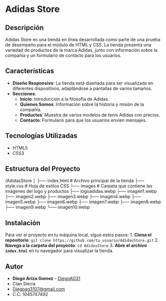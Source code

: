 # Adidas Store

## Descripción

Adidas Store es una tienda en línea desarrollada como parte de una prueba de desempeño para el módulo de HTML y CSS. La tienda presenta una variedad de productos de la marca Adidas, junto con información sobre la compañía y un formulario de contacto para los usuarios.

## Características

- **Diseño Responsivo**: La tienda está diseñada para ser visualizada en diferentes dispositivos, adaptándose a pantallas de varios tamaños.
- **Secciones**:
  - **Inicio**: Introducción a la filosofía de Adidas.
  - **Quienes Somos**: Información sobre la historia y misión de la compañía.
  - **Productos**: Muestra de varios modelos de tenis Adidas con precios.
  - **Contacto**: Formulario para que los usuarios envíen mensajes.

## Tecnologías Utilizadas

- HTML5
- CSS3

## Estructura del Proyecto

/AdidasStore
│
├── index.html          # Archivo principal de la tienda
├── style.css           # Hoja de estilos CSS
└── images              # Carpeta que contiene las imágenes del logo y productos
├── logoadidas.webp
├── imagen1.webp
├── imagen2.webp
├── imagen3.webp
├── imagen4.webp
├── imagen5.webp
├── imagen6.webp
├── imagen7.webp
├── imagen8.webp
├── imagen9.webp
└── imagen10.webp


## Instalación

Para ver el proyecto en tu máquina local, sigue estos pasos: 1. **Clona el repositorio**: `git clone https://github.com/tu_usuario/AdidasStore.git` 2. **Navega a la carpeta del proyecto**: `cd AdidasStore` 3. **Abre el archivo `index.html`** en tu navegador para visualizar la tienda.


## Autor

- **Diego Ariza Gomez** - [DiegoAG31](https://github.com/DiegoAG31)
- Clan Sierra
- Diegoag3107@gmail.com
- C.C: 1045747492

